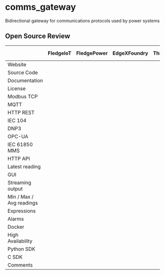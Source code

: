 # comms_gateway
Bidirectional gateway for communications protocols used by power systems


## Open Source Review

|                          | FledgeIoT | FledgePower | EdgeXFoundry | Thingsboard | Thingsboard Gateway | Node-RED |
| ------------------------ | --------- | ----------- | ------------ | ----------- | ------------------- | -------- |
| Website                  |           |             |              |             |                     |          |
| Source Code              |           |             |              |             |                     |          |
| Documentation            |           |             |              |             |                     |          |
| License                  |           |             |              |             |                     |          |
| Modbus TCP               |           |             |              |             |                     |          |
| MQTT                     |           |             |              |             |                     |          |
| HTTP REST                |           |             |              |             |                     |          |
| IEC 104                  |           |             |              |             |                     |          |
| DNP3                     |           |             |              |             |                     |          |
| OPC-UA                   |           |             |              |             |                     |          |
| IEC 61850 MMS            |           |             |              |             |                     |          |
| HTTP API                 |           |             |              |             |                     |          |
| Latest reading           |           |             |              |             |                     |          |
| GUI                      |           |             |              |             |                     |          |
| Streaming output         |           |             |              |             |                     |          |
| Min / Max / Avg readings |           |             |              |             |                     |          |
| Expressions              |           |             |              |             |                     |          |
| Alarms                   |           |             |              |             |                     |          |
| Docker                   |           |             |              |             |                     |          |
| High Availability        |           |             |              |             |                     |          |
| Python SDK               |           |             |              |             |                     |          |
| C SDK                    |           |             |              |             |                     |          |
| Comments                 |           |             |              |             |                     |          |
